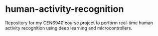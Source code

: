 # human-activity-recognition
Repository for my CEN6940 course project to perform real-time human activity recognition using deep learning and microcontrollers.
